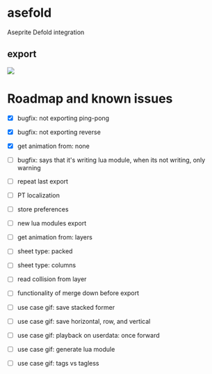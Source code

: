 # asefold
Aseprite Defold integration

## export ##

![](https://github.com/Kaiqgs/asefold/blob/main/assets/export_no_scripts.gif?raw=true)

# Roadmap and known issues
- [X] bugfix: not exporting ping-pong
- [X] bugfix: not exporting reverse
- [X] get animation from: none
- [ ] bugfix: says that it's writing lua module, when its not writing, only warning
- [ ] repeat last export
- [ ] PT localization
- [ ] store preferences
- [ ] new lua modules export
- [ ] get animation from: layers
- [ ] sheet type: packed
- [ ] sheet type: columns
- [ ] read collision from layer
- [ ] functionality of merge down before export

- [ ] use case gif: save stacked former
- [ ] use case gif: save horizontal, row, and vertical
- [ ] use case gif: playback on userdata: once forward
- [ ] use case gif: generate lua module
- [ ] use case gif: tags vs tagless
